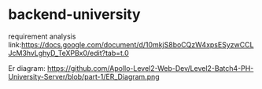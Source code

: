 # backend-university

requirement analysis link:https://docs.google.com/document/d/10mkjS8boCQzW4xpsESyzwCCLJcM3hvLghyD_TeXPBx0/edit?tab=t.0

Er diagram: https://github.com/Apollo-Level2-Web-Dev/Level2-Batch4-PH-University-Server/blob/part-1/ER_Diagram.png
